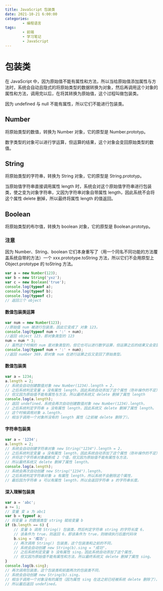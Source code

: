 ```yaml
---
title: JavaScript 包装类
date: 2021-10-21 6:00:00
categories:
        - 编程语言
tags:
        - 前端
        - 学习笔记
        - JavaScript
---
```


# 包装类

在 JavaScript 中，因为原始值不能有属性和方法，所以当给原始值添加属性与方法时，系统会自动且隐式的将原始类型的数据转换为对象，然后再调用这个对象的属性和方法，调用完以后，在将其转换为原始值，这个过程叫做包装类。

因为 undefined 与 null 不能有属性，所以它们不能进行包装类。

## Number

将原始类型的数值，转换为 Number 对象，它的原型是 Number.prototyp。

数字类型的对象可以进行学运算，但运算的结果，这个对象会变回原始类型的数值。

## String

将原始类型的字符串，转换为 String 对象，它的原型是 String.prototyp。

当原始值字符串直接调用属性 length 时，系统会对这个原始值字符串进行包装类，使之变为对象字符串，又因为字符串对象自带属性 length，因此系统不会将这个属性 delete 删掉，所以最终将属性 length 的值返回。

## Boolean

将原始类型的布尔值，转换为 boolean 对象，它的原型是 Boolean.prototyp。

### 注意

因为 Number、String、boolean 它们本身重写了（用一个同名不同功能的方法覆盖系统自带的方法）一个 xxx.prototype.toString 方法，所以它们不会用原型上 Object.prototype 的 toString 方法。

```JavaScript
var a = new Number(123);
var b = new String('yxz');
var c = new Boolean('true');
console.log(typeof a);
console.log(typeof b);
console.log(typeof c);
// 返回三个 object
```

#### 数值包装类运算

```javascript
var num = new Number(123);
//原始值 num 被进行包装类，因此它变成了 对象 123。
console.log(typeof num + ':' + num);
//返回 object 123，即对象类型的 123
num = num * 3;
// 虽然这个时候的 num 是对象类型的，但它也可以进行数学运算，但运算之后的结果又会变回原始类型。
console.log(typeof num + ':' + num);
//返回 number 369，即对象 num 在进行运算之后又变回了原始类型。
```

#### 数值包装类

```JavaScript
var a = 1234;
a.length = 2;
// 系统会自动创建数值对象 new Number(1234).length = 2，
// 之后系统判定变量 a 没有属性 length，因此系统自动添加了这个属性（弥补操作的不足），
// 但又因为原始值不能有属性与方法，所以最终系统又 delete 删掉了属性 length
console.log(a.length);
// 返回 undefined，系统会再次自动创建数值对象 new Number(1234).length，
// 之后系统判定字符串 a 没有属性 length，因此系统又 delete 删掉了属性 length。
// 这个时候调用对象 a.length，
// 相当于调用一个对象所没有的 length 属性（之前被 delete 删除了）。
```

#### 字符串包装类

```JavaScript
var a = '1234';
a.length = 2;
// 系统会自动创建字符串对象 new String("1234").length = 2，
// 之后系统判定变量 a 没有属性 length，因此系统自动添加了这个属性（弥补操作的不足），
// 并将这个字符串对象截断成 2 个值，但又因为原始值不能有属性与方法，
// 所以最终系统又 delete 删掉了属性 length。
console.log(a.length);
// 系统会再次自动创建 new String("1234").length，
// 之后系统判定字符串对象 a 有属性 length，所以系统不会删除这个属性，
// 最后因为字符串 a 可以有属性 length，所以会返回字符串 a 的字符串长度。
```

#### 深入理解包装类

```JavaScript
var a = 'abc';
a += 1;
// 变量 变 a 为 abc1
var b = typeof a;
// 将变量 a 的数据类型 string 赋给变量 b
if (b.length == 6) {
	// 变量 b 调用 String() 包装类，然后判定字符串 string 的字符长度 6，
	// 该条件为 true，则返回 6，即该条件为 true，则继续执行后面代码块
	b.sing = '成功';
	// 再次调用 String() 包装类，这个包装类和之前的不同，
	// 系统会自动创建 new String(b).sing = "成功"，
	// 之后系统判定变量 b 没有属性 sing，因此系统自动添加了这个属性，
	// 但又因为原始值不能有属性和方法，所以最终系统又 delete 删掉了属性 sing。
}
console.log(b.sing);
// 再次调用包装类，这个包装类和前面两次的包装类不同，
// 系统会自动创建 new String(b).sing，
// 相当于调用一个对象没有的属性（因为属性 sing 在这之前已经被系统 delete 删除了），
// 所以最后返回 undefined。
```

